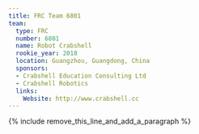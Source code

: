 ```yaml
---
title: FRC Team 6801
team:
  type: FRC
  number: 6801
  name: Robot Crabshell
  rookie_year: 2018
  location: Guangzhou, Guangdong, China
  sponsors:
  - Crabshell Education Consulting Ltd
  - Crabshell Robotics
  links:
    Website: http://www.crabshell.cc
---
```


{% include remove_this_line_and_add_a_paragraph %}